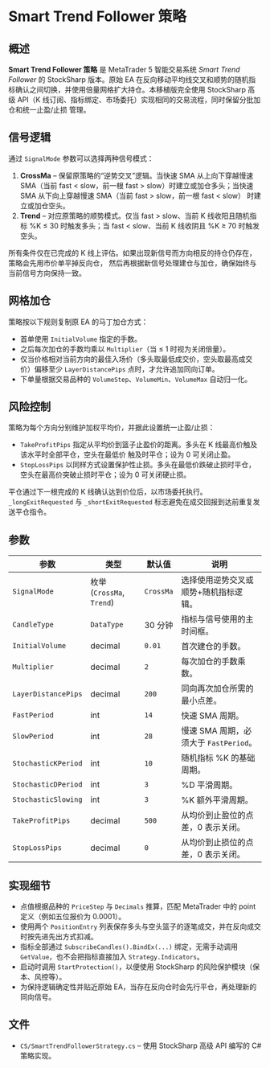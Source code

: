 # Smart Trend Follower 策略

## 概述
**Smart Trend Follower 策略** 是 MetaTrader 5 智能交易系统 *Smart Trend Follower* 的 StockSharp 版本。原始 EA
在反向移动平均线交叉和顺势的随机指标确认之间切换，并使用倍量网格扩大持仓。本移植版完全使用
StockSharp 高级 API（K 线订阅、指标绑定、市场委托）实现相同的交易流程，同时保留分批加仓和统一止盈/止损
管理。

## 信号逻辑
通过 `SignalMode` 参数可以选择两种信号模式：

1. **CrossMa** – 保留原策略的“逆势交叉”逻辑。当快速 SMA 从上向下穿越慢速 SMA（当前 fast < slow，前一根
   fast > slow）时建立或加仓多头；当快速 SMA 从下向上穿越慢速 SMA（当前 fast > slow，前一根 fast < slow）
   时建立或加仓空头。
2. **Trend** – 对应原策略的顺势模式。仅当 fast > slow、当前 K 线收阳且随机指标 %K ≤ 30 时触发多头；当
   fast < slow、当前 K 线收阴且 %K ≥ 70 时触发空头。

所有条件仅在已完成的 K 线上评估。如果出现新信号而方向相反的持仓仍存在，策略会先用市价单平掉反向仓，
然后再根据新信号处理建仓与加仓，确保始终与当前信号方向保持一致。

## 网格加仓
策略按以下规则复制原 EA 的马丁加仓方式：

- 首单使用 `InitialVolume` 指定的手数。
- 之后每次加仓的手数均乘以 `Multiplier`（当 ≤ 1 时视为关闭倍量）。
- 仅当价格相对当前方向的最佳入场价（多头取最低成交价，空头取最高成交价）偏移至少 `LayerDistancePips`
  点时，才允许追加同向订单。
- 下单量根据交易品种的 `VolumeStep`、`VolumeMin`、`VolumeMax` 自动归一化。

## 风险控制
策略为每个方向分别维护加权平均价，并据此设置统一止盈/止损：

- `TakeProfitPips` 指定从平均价到篮子止盈价的距离。多头在 K 线最高价触及该水平时全部平仓，空头在最低价
  触及时平仓；设为 0 可关闭止盈。
- `StopLossPips` 以同样方式设置保护性止损。多头在最低价跌破止损时平仓，空头在最高价突破止损时平仓；设为
  0 可关闭硬止损。

平仓通过下一根完成的 K 线确认达到价位后，以市场委托执行。`_longExitRequested` 与 `_shortExitRequested`
标志避免在成交回报到达前重复发送平仓指令。

## 参数
| 参数 | 类型 | 默认值 | 说明 |
|------|------|--------|------|
| `SignalMode` | 枚举 (`CrossMa`, `Trend`) | `CrossMa` | 选择使用逆势交叉或顺势+随机指标逻辑。 |
| `CandleType` | `DataType` | 30 分钟 | 指标与信号使用的主时间框。 |
| `InitialVolume` | decimal | `0.01` | 首次建仓的手数。 |
| `Multiplier` | decimal | `2` | 每次加仓的手数乘数。 |
| `LayerDistancePips` | decimal | `200` | 同向再次加仓所需的最小点差。 |
| `FastPeriod` | int | `14` | 快速 SMA 周期。 |
| `SlowPeriod` | int | `28` | 慢速 SMA 周期，必须大于 `FastPeriod`。 |
| `StochasticKPeriod` | int | `10` | 随机指标 %K 的基础周期。 |
| `StochasticDPeriod` | int | `3` | %D 平滑周期。 |
| `StochasticSlowing` | int | `3` | %K 额外平滑周期。 |
| `TakeProfitPips` | decimal | `500` | 从均价到止盈位的点差，0 表示关闭。 |
| `StopLossPips` | decimal | `0` | 从均价到止损位的点差，0 表示关闭。 |

## 实现细节
- 点值根据品种的 `PriceStep` 与 `Decimals` 推算，匹配 MetaTrader 中的 point 定义（例如五位报价为 0.0001）。
- 使用两个 `PositionEntry` 列表保存多头与空头篮子的逐笔成交，并在反向成交时按先进先出方式扣减。
- 指标全部通过 `SubscribeCandles().BindEx(...)` 绑定，无需手动调用 `GetValue`，也不会把指标直接加入
  `Strategy.Indicators`。
- 启动时调用 `StartProtection()`，以便使用 StockSharp 的风险保护模块（保本、风控等）。
- 为保持逻辑确定性并贴近原始 EA，当存在反向仓时会先行平仓，再处理新的同向信号。

## 文件
- `CS/SmartTrendFollowerStrategy.cs` – 使用 StockSharp 高级 API 编写的 C# 策略实现。

